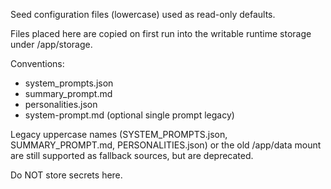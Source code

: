 Seed configuration files (lowercase) used as read-only defaults.

Files placed here are copied on first run into the writable runtime storage under /app/storage.

Conventions:
- system_prompts.json
- summary_prompt.md
- personalities.json
- system-prompt.md (optional single prompt legacy)

Legacy uppercase names (SYSTEM_PROMPTS.json, SUMMARY_PROMPT.md, PERSONALITIES.json) or the old /app/data mount
are still supported as fallback sources, but are deprecated.

Do NOT store secrets here.